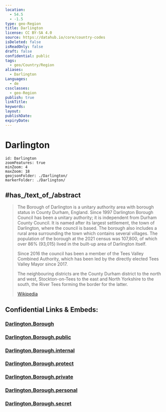 ```yaml
---
location:
  - 54.5
  - -1.5
type: geo-Region
title: Darlington
license: CC BY-SA 4.0
source: https://datahub.io/core/country-codes
isDeleted: false
isReadOnly: false
draft: false
confidential: public
tags:
  - geo/Country/Region
aliases:
  - Darlington
Languages:
  - de
cssclasses:
  - geo-Region
publish: true
linkTitle:
keywords:
layout:
publishDate:
expiryDate:
---
```


# Darlington

```leaflet
id: Darlington
zoomFeatures: true 
minZoom: 4 
maxZoom: 18
geojsonFolder: ./Darlington/
markerFolder: ./Darlington/
```


## #has_/text_of_/abstract 

> The Borough of Darlington is a unitary authority area with borough status in County Durham, England. Since 1997 Darlington Borough Council has been a unitary authority; it is independent from Durham County Council. It is named after its largest settlement, the town of Darlington, where the council is based. The borough also includes a rural area surrounding the town which contains several villages. The population of the borough at the 2021 census was 107,800, of which over 86% (93,015) lived in the built-up area of Darlington itself.
>
> Since 2016 the council has been a member of the Tees Valley Combined Authority, which has been led by the directly elected Tees Valley Mayor since 2017.
>
> The neighbouring districts are the County Durham district to the north and west, Stockton-on-Tees to the east and North Yorkshire to the south, the River Tees forming the border for the latter.
>
> [Wikipedia](https://en.wikipedia.org/wiki/Borough%20of%20Darlington)


## Confidential Links & Embeds: 

### [Darlington,Borough](/_Standards/Earth/Continent/Europe/Europe~North/UK/England/Regions~England/North_East_England/Durham,County/Darlington,Borough.md) 

### [Darlington,Borough.public](/_public/Earth/Continent/Europe/Europe~North/UK/England/Regions~England/North_East_England/Durham,County/Darlington,Borough.public.md) 

### [Darlington,Borough.internal](/_internal/Earth/Continent/Europe/Europe~North/UK/England/Regions~England/North_East_England/Durham,County/Darlington,Borough.internal.md) 

### [Darlington,Borough.protect](/_protect/Earth/Continent/Europe/Europe~North/UK/England/Regions~England/North_East_England/Durham,County/Darlington,Borough.protect.md) 

### [Darlington,Borough.private](/_private/Earth/Continent/Europe/Europe~North/UK/England/Regions~England/North_East_England/Durham,County/Darlington,Borough.private.md) 

### [Darlington,Borough.personal](/_personal/Earth/Continent/Europe/Europe~North/UK/England/Regions~England/North_East_England/Durham,County/Darlington,Borough.personal.md) 

### [Darlington,Borough.secret](/_secret/Earth/Continent/Europe/Europe~North/UK/England/Regions~England/North_East_England/Durham,County/Darlington,Borough.secret.md)

